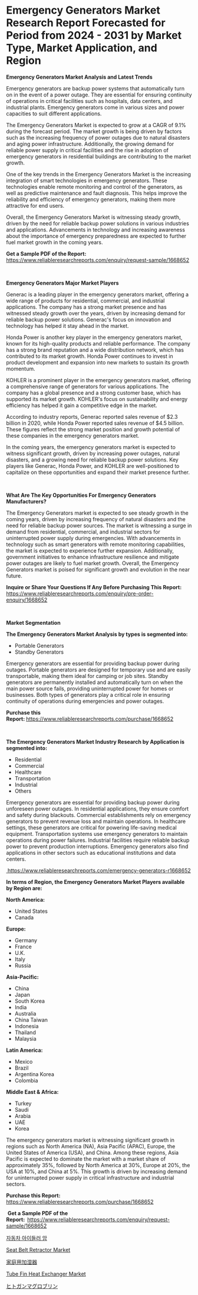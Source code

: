 <p><h1>Emergency Generators Market Research Report Forecasted for Period from 2024 -  2031 by Market Type, Market Application, and Region</h1></p><p><strong>Emergency Generators Market Analysis and Latest Trends</strong></p>
<p><p>Emergency generators are backup power systems that automatically turn on in the event of a power outage. They are essential for ensuring continuity of operations in critical facilities such as hospitals, data centers, and industrial plants. Emergency generators come in various sizes and power capacities to suit different applications.</p><p>The Emergency Generators Market is expected to grow at a CAGR of 9.1% during the forecast period. The market growth is being driven by factors such as the increasing frequency of power outages due to natural disasters and aging power infrastructure. Additionally, the growing demand for reliable power supply in critical facilities and the rise in adoption of emergency generators in residential buildings are contributing to the market growth.</p><p>One of the key trends in the Emergency Generators Market is the increasing integration of smart technologies in emergency generators. These technologies enable remote monitoring and control of the generators, as well as predictive maintenance and fault diagnosis. This helps improve the reliability and efficiency of emergency generators, making them more attractive for end users.</p><p>Overall, the Emergency Generators Market is witnessing steady growth, driven by the need for reliable backup power solutions in various industries and applications. Advancements in technology and increasing awareness about the importance of emergency preparedness are expected to further fuel market growth in the coming years.</p></p>
<p><strong>Get a Sample PDF of the Report:&nbsp;</strong> <a href="https://www.reliableresearchreports.com/enquiry/request-sample/1668652">https://www.reliableresearchreports.com/enquiry/request-sample/1668652</a></p>
<p>&nbsp;</p>
<p><strong>Emergency Generators Major Market Players</strong></p>
<p><p>Generac is a leading player in the emergency generators market, offering a wide range of products for residential, commercial, and industrial applications. The company has a strong market presence and has witnessed steady growth over the years, driven by increasing demand for reliable backup power solutions. Generac's focus on innovation and technology has helped it stay ahead in the market.</p><p>Honda Power is another key player in the emergency generators market, known for its high-quality products and reliable performance. The company has a strong brand reputation and a wide distribution network, which has contributed to its market growth. Honda Power continues to invest in product development and expansion into new markets to sustain its growth momentum.</p><p>KOHLER is a prominent player in the emergency generators market, offering a comprehensive range of generators for various applications. The company has a global presence and a strong customer base, which has supported its market growth. KOHLER's focus on sustainability and energy efficiency has helped it gain a competitive edge in the market.</p><p>According to industry reports, Generac reported sales revenue of $2.3 billion in 2020, while Honda Power reported sales revenue of $4.5 billion. These figures reflect the strong market position and growth potential of these companies in the emergency generators market.</p><p>In the coming years, the emergency generators market is expected to witness significant growth, driven by increasing power outages, natural disasters, and a growing need for reliable backup power solutions. Key players like Generac, Honda Power, and KOHLER are well-positioned to capitalize on these opportunities and expand their market presence further.</p></p>
<p>&nbsp;</p>
<p><strong>What Are The Key Opportunities For Emergency Generators Manufacturers?</strong></p>
<p><p>The Emergency Generators market is expected to see steady growth in the coming years, driven by increasing frequency of natural disasters and the need for reliable backup power sources. The market is witnessing a surge in demand from residential, commercial, and industrial sectors for uninterrupted power supply during emergencies. With advancements in technology such as smart generators with remote monitoring capabilities, the market is expected to experience further expansion. Additionally, government initiatives to enhance infrastructure resilience and mitigate power outages are likely to fuel market growth. Overall, the Emergency Generators market is poised for significant growth and evolution in the near future.</p></p>
<p><strong>Inquire or Share Your Questions If Any Before Purchasing This Report:</strong> <a href="https://www.reliableresearchreports.com/enquiry/pre-order-enquiry/1668652">https://www.reliableresearchreports.com/enquiry/pre-order-enquiry/1668652</a></p>
<p>&nbsp;</p>
<p><strong>Market Segmentation</strong></p>
<p><strong>The Emergency Generators Market Analysis by types is segmented into:</strong></p>
<p><ul><li>Portable Generators</li><li>Standby Generators</li></ul></p>
<p><p>Emergency generators are essential for providing backup power during outages. Portable generators are designed for temporary use and are easily transportable, making them ideal for camping or job sites. Standby generators are permanently installed and automatically turn on when the main power source fails, providing uninterrupted power for homes or businesses. Both types of generators play a critical role in ensuring continuity of operations during emergencies and power outages.</p></p>
<p><strong>Purchase this Report:&nbsp;</strong><a href="https://www.reliableresearchreports.com/purchase/1668652">https://www.reliableresearchreports.com/purchase/1668652</a></p>
<p>&nbsp;</p>
<p><strong>The Emergency Generators Market Industry Research by Application is segmented into:</strong></p>
<p><ul><li>Residential</li><li>Commercial</li><li>Healthcare</li><li>Transportation</li><li>Industrial</li><li>Others</li></ul></p>
<p><p>Emergency generators are essential for providing backup power during unforeseen power outages. In residential applications, they ensure comfort and safety during blackouts. Commercial establishments rely on emergency generators to prevent revenue loss and maintain operations. In healthcare settings, these generators are critical for powering life-saving medical equipment. Transportation systems use emergency generators to maintain operations during power failures. Industrial facilities require reliable backup power to prevent production interruptions. Emergency generators also find applications in other sectors such as educational institutions and data centers.</p></p>
<p><a href="https://www.reliableresearchreports.com/emergency-generators-r1668652">&nbsp;https://www.reliableresearchreports.com/emergency-generators-r1668652</a></p>
<p><strong>In terms of Region, the Emergency Generators Market Players available by Region are:</strong></p>
<p>
    <p> <strong> North America: </strong>
        <ul>
            <li>United States</li>
            <li>Canada</li>
        </ul>
        </p> 
    <p> <strong> Europe: </strong>
        <ul>
            <li>Germany</li>
            <li>France</li>
            <li>U.K.</li>
            <li>Italy</li>
            <li>Russia</li>
        </ul>
        </p> 
    <p> <strong> Asia-Pacific: </strong>
        <ul>
            <li>China</li>
            <li>Japan</li>
            <li>South Korea</li>
            <li>India</li>
            <li>Australia</li>
            <li>China Taiwan</li>
            <li>Indonesia</li>
            <li>Thailand</li>
            <li>Malaysia</li>
        </ul>
        </p> 
    <p> <strong> Latin America: </strong>
        <ul>
            <li>Mexico</li>
            <li>Brazil</li>
            <li>Argentina Korea</li>
            <li>Colombia</li>
        </ul>
        </p> 
    <p> <strong> Middle East & Africa: </strong>
        <ul>
            <li>Turkey</li>
            <li>Saudi</li>
            <li>Arabia</li>
            <li>UAE</li>
            <li>Korea</li>
        </ul>
    </p>
    </p>
<p><p>The emergency generators market is witnessing significant growth in regions such as North America (NA), Asia Pacific (APAC), Europe, the United States of America (USA), and China. Among these regions, Asia Pacific is expected to dominate the market with a market share of approximately 35%, followed by North America at 30%, Europe at 20%, the USA at 10%, and China at 5%. This growth is driven by increasing demand for uninterrupted power supply in critical infrastructure and industrial sectors.</p></p>
<p><strong>Purchase this Report: </strong><a href="https://www.reliableresearchreports.com/purchase/1668652">https://www.reliableresearchreports.com/purchase/1668652</a></p>
<p>&nbsp;<strong>Get a Sample PDF of the Report:&nbsp;&nbsp;</strong><a href="https://www.reliableresearchreports.com/enquiry/request-sample/1668652">https://www.reliableresearchreports.com/enquiry/request-sample/1668652</a></p>
<p><strong></strong></p>
<p><p><a href="https://github.com/fernandotryO5lson96765/Market-Research-Report-List-2/blob/main/1858556166129.md">자동차 아이들러 암</a></p><p><a href="https://github.com/phuonganhit041011/Market-Research-Report-List-1/blob/main/seat-belt-retractor-market.md">Seat Belt Retractor Market</a></p><p><a href="https://github.com/avwofrml53535/Market-Research-Report-List-2/blob/main/8606915155482.md">家庭用加湿器</a></p><p><a href="https://github.com/nhteumcc68/Market-Research-Report-List-1/blob/main/tube-fin-heat-exchanger-market.md">Tube Fin Heat Exchanger Market</a></p><p><a href="https://github.com/JanickJohns/Market-Research-Report-List-1/blob/main/3058302155481.md">ヒトガンマグロブリン</a></p></p>